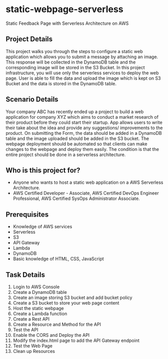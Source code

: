 # static-webpage-serverless
Static Feedback Page with Serverless Architecture on AWS
## Project Details
This project walks you through the steps to configure a static web application which allows you to submit a message by attaching an image. This response will be collected in the DynamoDB table and the corresponding image will be stored in the S3 Bucket.
In this project infrastructure, you will use only the serverless services to deploy the web page.
User is able to fill the data and upload the image which is kept on S3 Bucket and the data is stored in the DynamoDB table.

## Scenario Details
Your company ABC has recently ended up a project to build a web application for company XYZ which aims to conduct a market research of their product before they could start their startup.
App allows users to write their take about the idea and provide any suggestions/ improvements to the product. On submitting the Form, the data should be added in a DynamoDB table and the image uploaded should be added in the S3 bucket.
The webpage deployment should be automated so that clients can make changes to the webpage and deploy them easily.
The condition is that the entire project should be done in a serverless architecture.

## Who is this project for?
- Anyone who wants to host a static web application on a AWS Serverless Architecture.
- AWS Certified Developer - Associate, AWS Certified DevOps Engineer Professional, AWS Certified SysOps Administrator Associate.

##  Prerequisites
- Knowledge of AWS services
- Serverless
- S3
- API Gateway
- Lambda
- DynamoDB
- Basic knowledge of HTML, CSS, JavaScript

## Task Details
1. Login to AWS Console
2. Create a DynamoDB table
3. Create an image storing S3 bucket and add bucket policy
4. Create a S3 bucket to store your web page content
5. Host the static webpage
6. Create a Lambda function
7. Create a Rest API
8. Create a Resource and Method for the API
9. Test the API
10. Enable the CORS and Deploy the API
11. Modify the index.html page to add the API Gateway endpoint
12. Test the Web Page
13. Clean up Resources 
